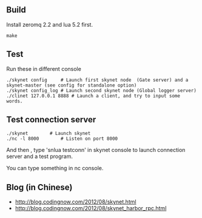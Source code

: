 ## Build

Install zeromq 2.2 and lua 5.2 first.

```
make
```

## Test

Run these in different console

```
./skynet config		# Launch first skynet node  (Gate server) and a skynet-master (see config for standalone option)
./skynet config_log	# Launch second skynet node (Global logger server)
./clinet 127.0.0.1 8888	# Launch a client, and try to input some words.
```

## Test connection server

```
./skynet 		# Launch skynet
./nc -l 8000		# Listen on port 8000 
```

And then , type 'snlua testconn' in skynet console to launch connection server and a test program.

You can type something in nc console.

## Blog (in Chinese)

* http://blog.codingnow.com/2012/08/skynet.html
* http://blog.codingnow.com/2012/08/skynet_harbor_rpc.html
